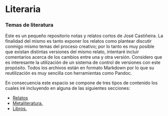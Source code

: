 # Literaria

### Temas de literatura

Este es un pequeño repositorio notas y relatos cortos de José Castiñeira. La finalidad del mismo es tanto exponer los relatos como plantear discutir conmigo mismo temas del proceso creativo; por lo tanto es muy posible que existan distintas versiones del mismo relato, intentaré incluir comentarios acerca de los cambios entre una y otra versión. Considero que es interesante la utilización de un sistema de control de versiones con este propósito. Todos los archivos están en formato Markdown por lo que su reutilización es muy sencilla con herramientas como Pandoc. 

En consecuencia este espacio se compone de tres tipos de contenido los cuales iré incluyendo en alguna de las siguientes secciones:

- [Relatos](https://notas.entelequia.info/relatos)
- [Metaliteratura.](https://notas.entelequia.info/metaliteratura)
- [Libros.](https://notas.entelequia.info/libros)
